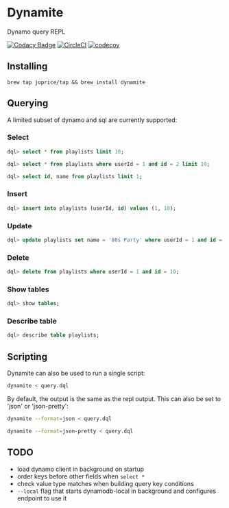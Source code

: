 # Dynamite

Dynamo query REPL

[![Codacy Badge](https://api.codacy.com/project/badge/Grade/dd21d0c56bca4a4692139a8707bd12e7)](https://www.codacy.com/app/pricejosephd/dynamite?utm_source=github.com&utm_medium=referral&utm_content=joprice/dynamite&utm_campaign=badger)
[![CircleCI](https://circleci.com/gh/joprice/dynamite/tree/master.svg?style=svg)](https://circleci.com/gh/joprice/dynamite/tree/master)
[![codecov](https://codecov.io/gh/joprice/dynamite/branch/master/graph/badge.svg)](https://codecov.io/gh/joprice/dynamite)


## Installing

`brew tap joprice/tap && brew install dynamite`

## Querying

A limited subset of dynamo and sql are currently supported:

### Select

```sql
dql> select * from playlists limit 10;
```

```sql
dql> select * from playlists where userId = 1 and id = 2 limit 10;
```

```sql
dql> select id, name from playlists limit 1;
```

### Insert

```sql
dql> insert into playlists (userId, id) values (1, 10);
```
### Update

```sql
dql> update playlists set name = '80s Party' where userId = 1 and id = 10;
```

### Delete

```sql
dql> delete from playlists where userId = 1 and id = 10;
```

### Show tables

```sql
dql> show tables;
```

### Describe table

```sql
dql> describe table playlists;
```

## Scripting

Dynamite can also be used to run a single script:

```bash
dynamite < query.dql
```

By default, the output is the same as the repl output. This can also be set
to 'json' or 'json-pretty':

```bash
dynamite --format=json < query.dql

dynamite --format=json-pretty < query.dql
```

## TODO

* load dynamo client in background on startup
* order keys before other fields when `select *`
* check value type matches when building query key conditions
* `--local` flag that starts dynamodb-local in background and configures endpoint to use it
